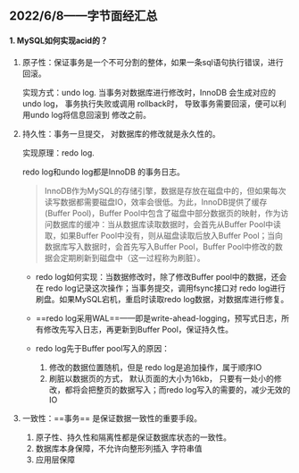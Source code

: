 ## 2022/6/8——字节面经汇总



#### 1. MySQL如何实现acid的？

1. 原子性：保证事务是一个不可分割的整体，如果一条sql语句执行错误，进行回滚。

   实现方式：undo log. 当事务对数据库进行修改时，InnoDB 会生成对应的undo log， 事务执行失败或调用 rollback时， 导致事务需要回滚，便可以利用undo log将信息回滚到 修改之前。

2. 持久性：事务一旦提交， 对数据库的修改就是永久性的。

   实现原理：redo log. 

   redo log和undo log都是InnoDB 的事务日志。

   > InnoDB作为MySQL的存储引擎，数据是存放在磁盘中的，但如果每次读写数据都需要磁盘IO，效率会很低。为此，InnoDB提供了缓存(Buffer Pool)，Buffer Pool中包含了磁盘中部分数据页的映射，作为访问数据库的缓冲：当从数据库读取数据时，会首先从Buffer Pool中读取，如果Buffer Pool中没有，则从磁盘读取后放入Buffer Pool；当向数据库写入数据时，会首先写入Buffer Pool，Buffer Pool中修改的数据会定期刷新到磁盘中（这一过程称为刷脏）。

   - redo log如何实现：当数据修改时，除了修改Buffer pool中的数据，还会在 redo log记录这次操作；当事务提交，调用fsync接口对 redo log进行刷盘。如果MySQL宕机，重启时读取redo log数据，对数据库进行修复。

   - ==redo log采用WAL==——即是write-ahead-logging，预写式日志，所有修改先写入日志，再更新到Buffer Pool，保证持久性。
   - redo log先于Buffer pool写入的原因：
     1. 修改的数据位置随机，但是 redo log是追加操作，属于顺序IO
     2. 刷脏以数据页的方式， 默认页面的大小为16kb， 只要有一处小的修改，都将会把整页的数据写入；而redo log写入的需要的，减少无效的IO

3. 一致性：==事务== 是保证数据一致性的重要手段。

   1. 原子性、持久性和隔离性都是保证数据库状态的一致性。
   2. 数据库本身保障，不允许向整形列插入 字符串值
   3. 应用层保障

